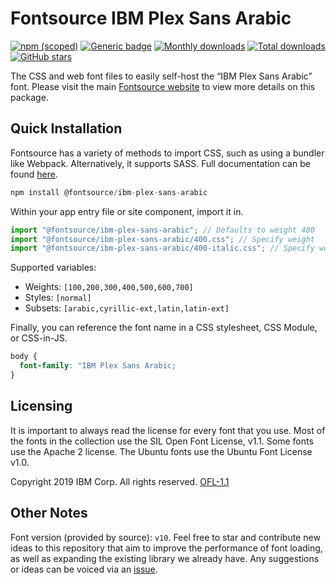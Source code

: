 # Fontsource IBM Plex Sans Arabic

[![npm (scoped)](https://img.shields.io/npm/v/@fontsource/ibm-plex-sans-arabic?color=brightgreen)](https://www.npmjs.com/package/@fontsource/ibm-plex-sans-arabic) [![Generic badge](https://img.shields.io/badge/fontsource-passing-brightgreen)](https://github.com/fontsource/fontsource) [![Monthly downloads](https://badgen.net/npm/dm/@fontsource/ibm-plex-sans-arabic)](https://github.com/fontsource/fontsource) [![Total downloads](https://badgen.net/npm/dt/@fontsource/ibm-plex-sans-arabic)](https://github.com/fontsource/fontsource) [![GitHub stars](https://img.shields.io/github/stars/fontsource/fontsource.svg?style=social&label=Star)](https://github.com/fontsource/fontsource/stargazers)

The CSS and web font files to easily self-host the “IBM Plex Sans Arabic” font. Please visit the main [Fontsource website](https://fontsource.org/fonts/ibm-plex-sans-arabic) to view more details on this package.

## Quick Installation

Fontsource has a variety of methods to import CSS, such as using a bundler like Webpack. Alternatively, it supports SASS. Full documentation can be found [here](https://beta.fontsource.org/docs/getting-started/introduction).

```javascript
npm install @fontsource/ibm-plex-sans-arabic
```

Within your app entry file or site component, import it in.

```javascript
import "@fontsource/ibm-plex-sans-arabic"; // Defaults to weight 400
import "@fontsource/ibm-plex-sans-arabic/400.css"; // Specify weight
import "@fontsource/ibm-plex-sans-arabic/400-italic.css"; // Specify weight and style

```

Supported variables:
- Weights: `[100,200,300,400,500,600,700]`
- Styles: `[normal]`
- Subsets: `[arabic,cyrillic-ext,latin,latin-ext]`

Finally, you can reference the font name in a CSS stylesheet, CSS Module, or CSS-in-JS.

```css
body {
  font-family: "IBM Plex Sans Arabic;
}
```

## Licensing
It is important to always read the license for every font that you use.
Most of the fonts in the collection use the SIL Open Font License, v1.1. Some fonts use the Apache 2 license. The Ubuntu fonts use the Ubuntu Font License v1.0.

Copyright 2019 IBM Corp. All rights reserved.
[OFL-1.1](http://scripts.sil.org/OFL)

## Other Notes
Font version (provided by source): `v10`.
Feel free to star and contribute new ideas to this repository that aim to improve the performance of font loading, as well as expanding the existing library we already have. Any suggestions or ideas can be voiced via an [issue](https://github.com/fontsource/fontsource/issues).